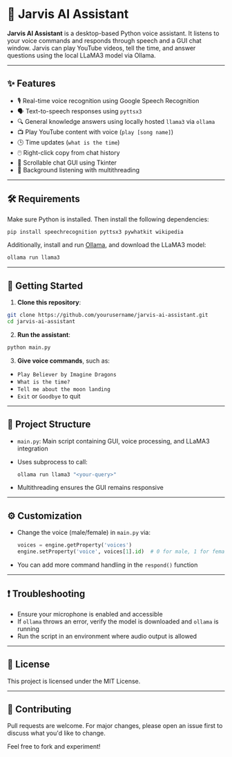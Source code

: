 # 🤖 Jarvis AI Assistant

**Jarvis AI Assistant** is a desktop-based Python voice assistant. It listens to your voice commands and responds through speech and a GUI chat window. Jarvis can play YouTube videos, tell the time, and answer questions using the local LLaMA3 model via Ollama.

---

## ✨ Features

* 🎙️ Real-time voice recognition using Google Speech Recognition
* 🗣️ Text-to-speech responses using `pyttsx3`
* 🔍 General knowledge answers using locally hosted `llama3` via `ollama`
* 📺 Play YouTube content with voice (`play [song name]`)
* 🕒 Time updates (`what is the time`)
* 🖱️ Right-click copy from chat history
* 💬 Scrollable chat GUI using Tkinter
* 🧵 Background listening with multithreading

---

## 🛠️ Requirements

Make sure Python is installed. Then install the following dependencies:

```bash
pip install speechrecognition pyttsx3 pywhatkit wikipedia
```

Additionally, install and run [Ollama](https://ollama.com/download), and download the LLaMA3 model:

```bash
ollama run llama3
```

---

## 🚀 Getting Started

1. **Clone this repository**:

```bash
git clone https://github.com/yourusername/jarvis-ai-assistant.git
cd jarvis-ai-assistant
```

2. **Run the assistant**:

```bash
python main.py
```

3. **Give voice commands**, such as:

* `Play Believer by Imagine Dragons`
* `What is the time?`
* `Tell me about the moon landing`
* `Exit` or `Goodbye` to quit

---

## 📁 Project Structure

* `main.py`: Main script containing GUI, voice processing, and LLaMA3 integration
* Uses subprocess to call:

  ```bash
  ollama run llama3 "<your-query>"
  ```
* Multithreading ensures the GUI remains responsive

---

## ⚙️ Customization

* Change the voice (male/female) in `main.py` via:

  ```python
  voices = engine.getProperty('voices')
  engine.setProperty('voice', voices[1].id)  # 0 for male, 1 for female
  ```

* You can add more command handling in the `respond()` function

---

## ❗ Troubleshooting

* Ensure your microphone is enabled and accessible
* If `ollama` throws an error, verify the model is downloaded and `ollama` is running
* Run the script in an environment where audio output is allowed

---

## 📄 License

This project is licensed under the MIT License.

---

## 🙌 Contributing

Pull requests are welcome. For major changes, please open an issue first to discuss what you'd like to change.

Feel free to fork and experiment!
